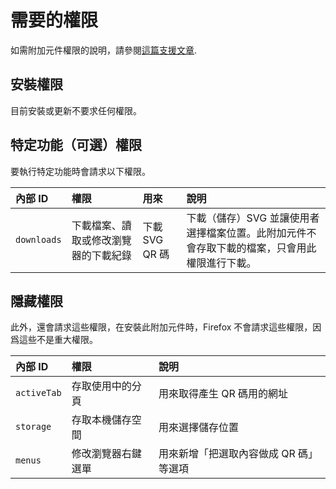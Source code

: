 # 需要的權限

如需附加元件權限的說明，請參閱[這篇支援文章](https://support.mozilla.org/kb/permission-request-messages-firefox-extensions).

## 安裝權限

目前安裝或更新不要求任何權限。

## 特定功能（可選）權限

要執行特定功能時會請求以下權限。

| 內部 ID     | 權限                                 | 用來          | 說明                                                                                         |
|:------------|:-------------------------------------|:---------------|:---------------------------------------------------------------------------------------------|
| `downloads` | 下載檔案、讀取或修改瀏覽器的下載紀錄 | 下載 SVG QR 碼 | 下載（儲存）SVG 並讓使用者選擇檔案位置。此附加元件不會存取下載的檔案，只會用此權限進行下載。 |

## 隱藏權限
此外，還會請求這些權限，在安裝此附加元件時，Firefox 不會請求這些權限，因爲這些不是重大權限。

| 內部 ID     | 權限               | 說明                                  |
|:------------|:-------------------|:---------------------------------------|
| `activeTab` | 存取使用中的分頁   | 用來取得產生 QR 碼用的網址             |
| `storage`   | 存取本機儲存空間   | 用來選擇儲存位置                       |
| `menus`     | 修改瀏覽器右鍵選單 | 用來新增「把選取內容做成 QR 碼」等選項 |
